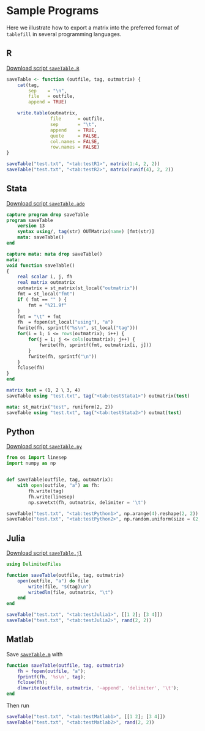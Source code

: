 Sample Programs
===============

Here we illustrate how to export a matrix into the preferred format of
`tablefill` in several programming languages.

R
-

[Download script `saveTable.R`](programs/saveTable.R)

```R
saveTable <- function (outfile, tag, outmatrix) {
    cat(tag,
        sep    = "\n",
        file   = outfile,
        append = TRUE)

    write.table(outmatrix,
                file      = outfile,
                sep       = "\t",
                append    = TRUE,
                quote     = FALSE,
                col.names = FALSE,
                row.names = FALSE)
}

saveTable("test.txt", "<tab:testR1>", matrix(1:4, 2, 2))
saveTable("test.txt", "<tab:testR2>", matrix(runif(4), 2, 2))
```

Stata
-----

[Download script `saveTable.ado`](programs/saveTable.ado)

```stata
capture program drop saveTable
program saveTable
    version 13
    syntax using/, tag(str) OUTMatrix(name) [fmt(str)]
    mata: saveTable()
end

capture mata: mata drop saveTable()
mata:
void function saveTable()
{
    real scalar i, j, fh
    real matrix outmatrix
    outmatrix = st_matrix(st_local("outmatrix"))
    fmt = st_local("fmt")
    if ( fmt == "" ) {
        fmt = "%21.9f"
    }
    fmt = "\t" + fmt
    fh  = fopen(st_local("using"), "a")
    fwrite(fh, sprintf("%s\n", st_local("tag")))
    for(i = 1; i <= rows(outmatrix); i++) {
        for(j = 1; j <= cols(outmatrix); j++) {
            fwrite(fh, sprintf(fmt, outmatrix[i, j]))
        }
        fwrite(fh, sprintf("\n"))
    }
    fclose(fh)
}
end

matrix test = (1, 2 \ 3, 4)
saveTable using "test.txt", tag("<tab:testStata1>") outmatrix(test)

mata: st_matrix("test", runiform(2, 2))
saveTable using "test.txt", tag("<tab:testStata2>") outmat(test)
```

Python
------

[Download script `saveTable.py`](programs/saveTable.py)

```python
from os import linesep
import numpy as np


def saveTable(outfile, tag, outmatrix):
    with open(outfile, "a") as fh:
        fh.write(tag)
        fh.write(linesep)
        np.savetxt(fh, outmatrix, delimiter = '\t')

saveTable("test.txt", "<tab:testPython1>", np.arange(4).reshape(2, 2))
saveTable("test.txt", "<tab:testPython2>", np.random.uniform(size = (2, 2)))
```

Julia
-----

[Download script `saveTable.jl`](programs/saveTable.jl)

```julia
using DelimitedFiles

function saveTable(outfile, tag, outmatrix)
    open(outfile, "a") do file
        write(file, "$(tag)\n")
        writedlm(file, outmatrix, "\t")
    end
end

saveTable("test.txt", "<tab:testJulia1>", [[1 2]; [3 4]])
saveTable("test.txt", "<tab:testJulia2>", rand(2, 2))
```


Matlab
------

Save [`saveTable.m`](programs/saveTable.m) with

```matlab
function saveTable(outfile, tag, outmatrix)
    fh = fopen(outfile, "a");
    fprintf(fh, '%s\n', tag);
    fclose(fh);
    dlmwrite(outfile, outmatrix, '-append', 'delimiter', '\t');
end
```

Then run

```matlab
saveTable("test.txt", "<tab:testMatlab1>", [[1 2]; [3 4]])
saveTable("test.txt", "<tab:testMatlab2>", rand(2, 2))
```
